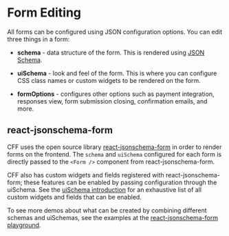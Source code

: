 # Form Editing

All forms can be configured using JSON configuration options. You can edit three things in a form:

- **schema** - data structure of the form. This is rendered using [JSON Schema](https://json-schema.org/).

- **uiSchema** - look and feel of the form. This is where you can configure CSS class names or custom widgets to be rendered on the form.

- **formOptions** - configures other options such as payment integration, responses view, form submission closing, confirmation emails, and more.

## react-jsonschema-form

CFF uses the open source library [react-jsonschema-form](https://github.com/rjsf-team/react-jsonschema-form) in order to render forms on the frontend. The `schema` and `uiSchema` configured for each form is directly passed to the `<Form />` component from react-jsonschema-form.

CFF also has custom widgets and fields registered with react-jsonschema-form; these features can be enabled by passing configuration through the uiSchema. See the [uiSchema introduction](uischema/introduction.md) for an exhaustive list of all custom widgets and fields that can be enabled.

To see more demos about what can be created by combining different schemas and uiSchemas, see the examples at the [react-jsonschema-form playground](https://rjsf-team.github.io/react-jsonschema-form/). 